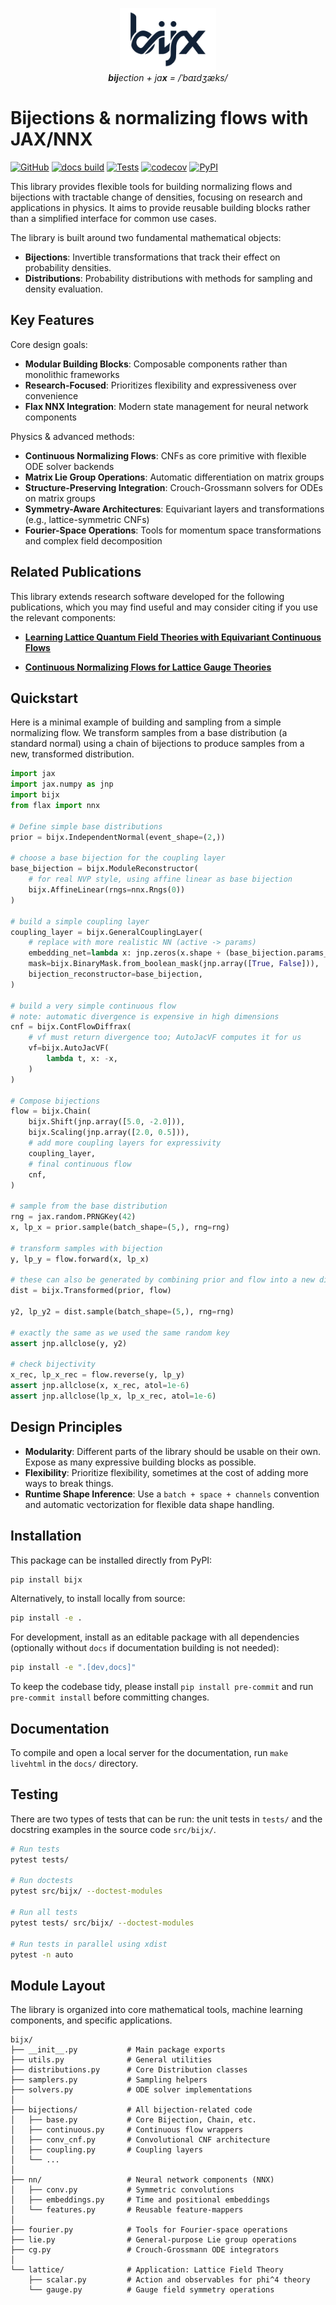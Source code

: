 <p align="center">
    <img src="https://raw.githubusercontent.com/mathisgerdes/bijx/master/docs/source/_static/icons/bijx.svg" alt="bijx logo" height="100">
    <br>
    <em><b>bij</b>ection + ja<b>x</b> = /ˈbaɪdʒæks/</em>
</p>

# Bijections & normalizing flows with JAX/NNX
[![GitHub](https://img.shields.io/badge/code-gray?logo=github&logoColor=white)](https://github.com/mathisgerdes/bijx)
[![docs build](https://github.com/mathisgerdes/bijx/actions/workflows/docs.yml/badge.svg)](https://mathisgerdes.github.io/bijx/)
[![Tests](https://github.com/mathisgerdes/bijx/actions/workflows/tests.yml/badge.svg)](https://github.com/mathisgerdes/bijx/actions/workflows/tests.yml)
[![codecov](https://codecov.io/github/mathisgerdes/bijx/graph/badge.svg?token=QYAJU8QCJE)](https://codecov.io/github/mathisgerdes/bijx)
[![PyPI](https://img.shields.io/pypi/v/bijx)](https://pypi.org/project/bijx/)

This library provides flexible tools for building normalizing flows and bijections with tractable change of densities, focusing on research and applications in physics. It aims to provide reusable building blocks rather than a simplified interface for common use cases.

The library is built around two fundamental mathematical objects:

- **Bijections**: Invertible transformations that track their effect on probability densities.
- **Distributions**: Probability distributions with methods for sampling and density evaluation.

## Key Features

Core design goals:
- **Modular Building Blocks**: Composable components rather than monolithic frameworks
- **Research-Focused**: Prioritizes flexibility and expressiveness over convenience
- **Flax NNX Integration**: Modern state management for neural network components

Physics & advanced methods:
- **Continuous Normalizing Flows**: CNFs as core primitive with flexible ODE solver backends
- **Matrix Lie Group Operations**: Automatic differentiation on matrix groups
- **Structure-Preserving Integration**: Crouch-Grossmann solvers for ODEs on matrix groups
- **Symmetry-Aware Architectures**: Equivariant layers and transformations (e.g., lattice-symmetric CNFs)
- **Fourier-Space Operations**: Tools for momentum space transformations and complex field decomposition

## Related Publications

This library extends research software developed for the following publications, which you may find useful and may consider citing if you use the relevant components:

- **[Learning Lattice Quantum Field Theories with Equivariant Continuous Flows](https://arxiv.org/abs/2207.00283)**

- **[Continuous Normalizing Flows for Lattice Gauge Theories](https://arxiv.org/abs/2410.13161)**

## Quickstart

Here is a minimal example of building and sampling from a simple normalizing flow. We transform samples from a base distribution (a standard normal) using a chain of bijections to produce samples from a new, transformed distribution.

```python
import jax
import jax.numpy as jnp
import bijx
from flax import nnx

# Define simple base distributions
prior = bijx.IndependentNormal(event_shape=(2,))

# choose a base bijection for the coupling layer
base_bijection = bijx.ModuleReconstructor(
    # for real NVP style, using affine linear as base bijection
    bijx.AffineLinear(rngs=nnx.Rngs(0))
)

# build a simple coupling layer
coupling_layer = bijx.GeneralCouplingLayer(
    # replace with more realistic NN (active -> params)
    embedding_net=lambda x: jnp.zeros(x.shape + (base_bijection.params_total_size,)),
    mask=bijx.BinaryMask.from_boolean_mask(jnp.array([True, False])),
    bijection_reconstructor=base_bijection,
)

# build a very simple continuous flow
# note: automatic divergence is expensive in high dimensions
cnf = bijx.ContFlowDiffrax(
    # vf must return divergence too; AutoJacVF computes it for us
    vf=bijx.AutoJacVF(
        lambda t, x: -x,
    )
)

# Compose bijections
flow = bijx.Chain(
    bijx.Shift(jnp.array([5.0, -2.0])),
    bijx.Scaling(jnp.array([2.0, 0.5])),
    # add more coupling layers for expressivity
    coupling_layer,
    # final continuous flow
    cnf,
)

# sample from the base distribution
rng = jax.random.PRNGKey(42)
x, lp_x = prior.sample(batch_shape=(5,), rng=rng)

# transform samples with bijection
y, lp_y = flow.forward(x, lp_x)

# these can also be generated by combining prior and flow into a new distribution
dist = bijx.Transformed(prior, flow)

y2, lp_y2 = dist.sample(batch_shape=(5,), rng=rng)

# exactly the same as we used the same random key
assert jnp.allclose(y, y2)

# check bijectivity
x_rec, lp_x_rec = flow.reverse(y, lp_y)
assert jnp.allclose(x, x_rec, atol=1e-6)
assert jnp.allclose(lp_x, lp_x_rec, atol=1e-6)
```

## Design Principles

- **Modularity**: Different parts of the library should be usable on their own. Expose as many expressive building blocks as possible.
- **Flexibility**: Prioritize flexibility, sometimes at the cost of adding more ways to break things.
- **Runtime Shape Inference**: Use a `batch + space + channels` convention and automatic vectorization for flexible data shape handling.

## Installation

This package can be installed directly from PyPI:

```bash
pip install bijx
```

Alternatively, to install locally from source:

```bash
pip install -e .
```

For development, install as an editable package with all dependencies (optionally without `docs` if documentation building is not needed):

```bash
pip install -e ".[dev,docs]"
```

To keep the codebase tidy, please install `pip install pre-commit` and run `pre-commit install` before committing changes.

## Documentation

To compile and open a local server for the documentation, run `make livehtml` in the `docs/` directory.

## Testing

There are two types of tests that can be run:
the unit tests in `tests/` and the docstring examples in the source code `src/bijx/`.

```bash
# Run tests
pytest tests/

# Run doctests
pytest src/bijx/ --doctest-modules

# Run all tests
pytest tests/ src/bijx/ --doctest-modules

# Run tests in parallel using xdist
pytest -n auto
```

## Module Layout

The library is organized into core mathematical tools, machine learning components, and specific applications.

```
bijx/
├── __init__.py           # Main package exports
├── utils.py              # General utilities
├── distributions.py      # Core Distribution classes
├── samplers.py           # Sampling helpers
├── solvers.py            # ODE solver implementations
│
├── bijections/           # All bijection-related code
│   ├── base.py           # Core Bijection, Chain, etc.
│   ├── continuous.py     # Continuous flow wrappers
│   ├── conv_cnf.py       # Convolutional CNF architecture
│   ├── coupling.py       # Coupling layers
│   └── ...
│
├── nn/                   # Neural network components (NNX)
│   ├── conv.py           # Symmetric convolutions
│   ├── embeddings.py     # Time and positional embeddings
│   └── features.py       # Reusable feature-mappers
│
├── fourier.py            # Tools for Fourier-space operations
├── lie.py                # General-purpose Lie group operations
├── cg.py                 # Crouch-Grossmann ODE integrators
│
└── lattice/              # Application: Lattice Field Theory
    ├── scalar.py         # Action and observables for phi^4 theory
    └── gauge.py          # Gauge field symmetry operations
```

